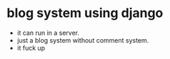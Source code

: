 # blog system using django

- it can run in a server.
- just a blog system without comment system.
- it fuck up
